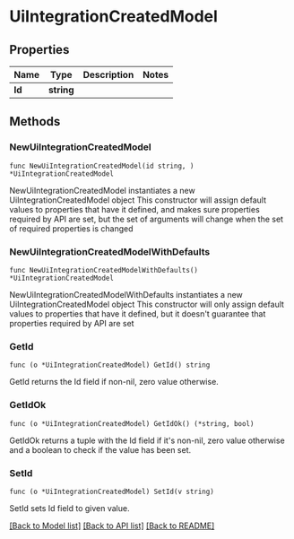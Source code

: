 # UiIntegrationCreatedModel

## Properties

Name | Type | Description | Notes
------------ | ------------- | ------------- | -------------
**Id** | **string** |  | 

## Methods

### NewUiIntegrationCreatedModel

`func NewUiIntegrationCreatedModel(id string, ) *UiIntegrationCreatedModel`

NewUiIntegrationCreatedModel instantiates a new UiIntegrationCreatedModel object
This constructor will assign default values to properties that have it defined,
and makes sure properties required by API are set, but the set of arguments
will change when the set of required properties is changed

### NewUiIntegrationCreatedModelWithDefaults

`func NewUiIntegrationCreatedModelWithDefaults() *UiIntegrationCreatedModel`

NewUiIntegrationCreatedModelWithDefaults instantiates a new UiIntegrationCreatedModel object
This constructor will only assign default values to properties that have it defined,
but it doesn't guarantee that properties required by API are set

### GetId

`func (o *UiIntegrationCreatedModel) GetId() string`

GetId returns the Id field if non-nil, zero value otherwise.

### GetIdOk

`func (o *UiIntegrationCreatedModel) GetIdOk() (*string, bool)`

GetIdOk returns a tuple with the Id field if it's non-nil, zero value otherwise
and a boolean to check if the value has been set.

### SetId

`func (o *UiIntegrationCreatedModel) SetId(v string)`

SetId sets Id field to given value.



[[Back to Model list]](../README.md#documentation-for-models) [[Back to API list]](../README.md#documentation-for-api-endpoints) [[Back to README]](../README.md)


